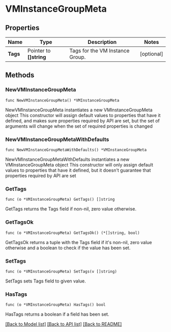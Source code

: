 # VMInstanceGroupMeta

## Properties

Name | Type | Description | Notes
------------ | ------------- | ------------- | -------------
**Tags** | Pointer to **[]string** | Tags for the VM Instance Group. | [optional] 

## Methods

### NewVMInstanceGroupMeta

`func NewVMInstanceGroupMeta() *VMInstanceGroupMeta`

NewVMInstanceGroupMeta instantiates a new VMInstanceGroupMeta object
This constructor will assign default values to properties that have it defined,
and makes sure properties required by API are set, but the set of arguments
will change when the set of required properties is changed

### NewVMInstanceGroupMetaWithDefaults

`func NewVMInstanceGroupMetaWithDefaults() *VMInstanceGroupMeta`

NewVMInstanceGroupMetaWithDefaults instantiates a new VMInstanceGroupMeta object
This constructor will only assign default values to properties that have it defined,
but it doesn't guarantee that properties required by API are set

### GetTags

`func (o *VMInstanceGroupMeta) GetTags() []string`

GetTags returns the Tags field if non-nil, zero value otherwise.

### GetTagsOk

`func (o *VMInstanceGroupMeta) GetTagsOk() (*[]string, bool)`

GetTagsOk returns a tuple with the Tags field if it's non-nil, zero value otherwise
and a boolean to check if the value has been set.

### SetTags

`func (o *VMInstanceGroupMeta) SetTags(v []string)`

SetTags sets Tags field to given value.

### HasTags

`func (o *VMInstanceGroupMeta) HasTags() bool`

HasTags returns a boolean if a field has been set.


[[Back to Model list]](../README.md#documentation-for-models) [[Back to API list]](../README.md#documentation-for-api-endpoints) [[Back to README]](../README.md)


